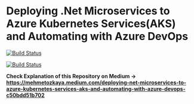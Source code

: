 # Deploying .Net Microservices to Azure Kubernetes Services(AKS) and Automating with Azure DevOps

[![Build Status](https://dev.azure.com/ezozkme/swnzen/_apis/build/status/swnzen.shoppingclient?branchName=main)](https://dev.azure.com/ezozkme/swnzen/_build/latest?definitionId=8&branchName=main)

[![Build Status](https://dev.azure.com/ezozkme/swnzen/_apis/build/status/swnzen.shoppingapi?branchName=main)](https://dev.azure.com/ezozkme/swnzen/_build/latest?definitionId=7&branchName=main)


**Check Explanation of this Repository on Medium -> https://mehmetozkaya.medium.com/deploying-net-microservices-to-azure-kubernetes-services-aks-and-automating-with-azure-devops-c50bdd51b702**
